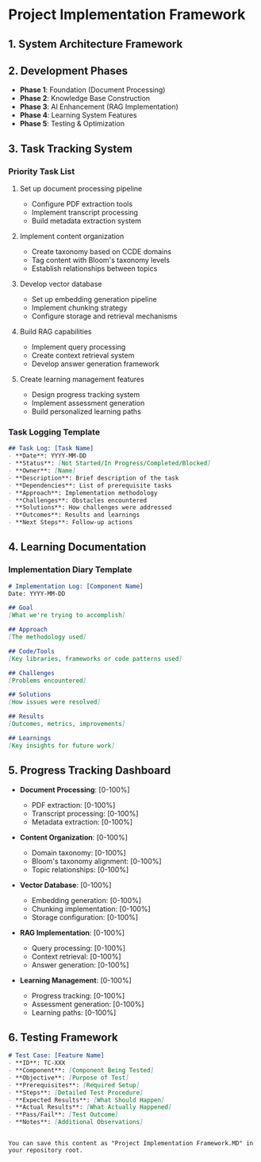 # Project Implementation Framework

## 1. System Architecture Framework

## 2. Development Phases
- **Phase 1**: Foundation (Document Processing)
- **Phase 2**: Knowledge Base Construction
- **Phase 3**: AI Enhancement (RAG Implementation)
- **Phase 4**: Learning System Features
- **Phase 5**: Testing & Optimization

## 3. Task Tracking System

### Priority Task List
1. Set up document processing pipeline
   - Configure PDF extraction tools
   - Implement transcript processing
   - Build metadata extraction system

2. Implement content organization
   - Create taxonomy based on CCDE domains
   - Tag content with Bloom's taxonomy levels
   - Establish relationships between topics

3. Develop vector database
   - Set up embedding generation pipeline
   - Implement chunking strategy
   - Configure storage and retrieval mechanisms

4. Build RAG capabilities
   - Implement query processing
   - Create context retrieval system
   - Develop answer generation framework

5. Create learning management features
   - Design progress tracking system
   - Implement assessment generation
   - Build personalized learning paths

### Task Logging Template
```markdown
## Task Log: [Task Name]
- **Date**: YYYY-MM-DD
- **Status**: [Not Started/In Progress/Completed/Blocked]
- **Owner**: [Name]
- **Description**: Brief description of the task
- **Dependencies**: List of prerequisite tasks
- **Approach**: Implementation methodology
- **Challenges**: Obstacles encountered
- **Solutions**: How challenges were addressed
- **Outcomes**: Results and learnings
- **Next Steps**: Follow-up actions
```

## 4. Learning Documentation

### Implementation Diary Template
```markdown
# Implementation Log: [Component Name]
Date: YYYY-MM-DD

## Goal
[What we're trying to accomplish]

## Approach
[The methodology used]

## Code/Tools
[Key libraries, frameworks or code patterns used]

## Challenges
[Problems encountered]

## Solutions
[How issues were resolved]

## Results
[Outcomes, metrics, improvements]

## Learnings
[Key insights for future work]
```

## 5. Progress Tracking Dashboard

- **Document Processing**: [0-100%]
  - PDF extraction: [0-100%]
  - Transcript processing: [0-100%]
  - Metadata extraction: [0-100%]

- **Content Organization**: [0-100%]
  - Domain taxonomy: [0-100%]
  - Bloom's taxonomy alignment: [0-100%]
  - Topic relationships: [0-100%]

- **Vector Database**: [0-100%]
  - Embedding generation: [0-100%]
  - Chunking implementation: [0-100%]
  - Storage configuration: [0-100%]

- **RAG Implementation**: [0-100%]
  - Query processing: [0-100%]
  - Context retrieval: [0-100%]
  - Answer generation: [0-100%]

- **Learning Management**: [0-100%]
  - Progress tracking: [0-100%]
  - Assessment generation: [0-100%]
  - Learning paths: [0-100%]

## 6. Testing Framework

```markdown
# Test Case: [Feature Name]
- **ID**: TC-XXX
- **Component**: [Component Being Tested]
- **Objective**: [Purpose of Test]
- **Prerequisites**: [Required Setup]
- **Steps**: [Detailed Test Procedure]
- **Expected Results**: [What Should Happen]
- **Actual Results**: [What Actually Happened]
- **Pass/Fail**: [Test Outcome]
- **Notes**: [Additional Observations]
```
```

You can save this content as "Project Implementation Framework.MD" in your repository root.